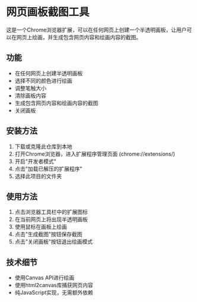 # 网页画板截图工具

这是一个Chrome浏览器扩展，可以在任何网页上创建一个半透明画板，让用户可以在网页上绘画，并生成包含网页内容和绘画内容的截图。

## 功能

- 在任何网页上创建半透明画板
- 选择不同的颜色进行绘画
- 调整笔触大小
- 清除画板内容
- 生成包含网页内容和绘画内容的截图
- 关闭画板

## 安装方法

1. 下载或克隆此仓库到本地
2. 打开Chrome浏览器，进入扩展程序管理页面 (chrome://extensions/)
3. 开启"开发者模式"
4. 点击"加载已解压的扩展程序"
5. 选择此项目的文件夹

## 使用方法

1. 点击浏览器工具栏中的扩展图标
2. 在当前网页上将出现半透明画板
3. 使用鼠标在画板上绘画
4. 点击"生成截图"按钮保存截图
5. 点击"关闭画板"按钮退出绘画模式

## 技术细节

- 使用Canvas API进行绘画
- 使用html2canvas库捕获网页内容
- 纯JavaScript实现，无需额外依赖 